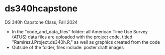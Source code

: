# ds340hcapstone
DS 340h Capstone Class, Fall 2024 


- In the "code_and_data_files" folder: all American Time Use Survey (ATUS) data files are uploaded with the project code, titled "RamirezJ.Project.ds340h.R," as well as graphics created from the code
- Outside of the folder, files include: poster draft images
